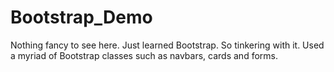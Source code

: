 # Bootstrap_Demo
Nothing fancy to see here. Just learned Bootstrap. So tinkering with it.
Used a myriad of Bootstrap classes such as navbars, cards and forms.
